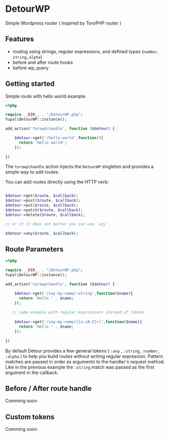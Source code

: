 # DetourWP
Simple Wordpress router ( inspired by ToroPHP router )

## Features
  - routing using strings, regular expressions, and defined types
  (`number`, `string`, `alpha`)
  - before and after route hooks
  - before wp_query 
  
## Getting started

Simple route with hello world example.

```php
<?php

require __DIR__ . "/DetourWP.php";
Yupal\DetourWP::instance();

add_action('torowp\handle', function ($detour) {

    $detour->get('/hello-world',function(){
      return 'Hello world';
    });
    
})

```
The `torowp\handle` action injects the `DetourWP` singleton
and provides a simple way to add routes.

You can add routes directly using the HTTP verb:

```php

$detour->get($route, $callback);
$detour->post($route, $callback);
$detour->put($route, $callback);
$detour->patch($route, $callback);
$detour->delete($route, $callback);

// or if it does not metter you can use `any`

$detour->any($route, $callback);

```

## Route Parameters

```php
<?php

require __DIR__ . "/DetourWP.php";
Yupal\DetourWP::instance();

add_action('torowp\handle', function ($detour) {

    $detour->get('/say-my-name/:string',function($name){
      return 'Hello ' . $name;
    });
    
   // same example with regular expressions instead of tokens
   
    $detour->get('/say-my-name/([a-zA-Z]+)',function($name){
      return 'Hello ' . $name;
    });
    
})

```
By default Detour provides a few general tokens ( `:any` , `:string`, `:number`, `:alpha` ) to help you build routes without writing regular expression. 
Pattern matches are passed in order as arguments to the handler's request method. Like in the previous example the `:string` match was passed as the first argument in the callback.

## Before / After route handle
  Comming soon
  
## Custom tokens
  Comming soon
